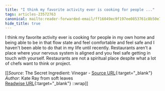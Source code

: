 ```yaml
---
title: "I think my favorite activity ever is cooking for people ..."
tags: articles-23572763
canonical: mailto:reader-forwarded-email/ff16049ec9f197ee0853761c8b50e7da
hide_title: true
---
```


I think my favorite activity ever is cooking for people in my own home and being able to be in that flow state and feel comfortable and feel safe and I haven't been able to do that in my life until recently. Restaurants aren’t a place where your nervous system is aligned and you feel safe getting in touch with yourself. Restaurants are not a spiritual place despite what a lot of chefs want to think or project.


[[_Source_: The Secret Ingredient: Vinegar - [Source URL](mailto:reader-forwarded-email/ff16049ec9f197ee0853761c8b50e7da){:target="_blank"}<br>
_Author_: Kate Ray from soft leaves<br>
[Readwise URL](https://readwise.io/open/461653934){:target="_blank"}
::wrap]]